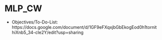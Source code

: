 # MLP_CW
<ul>
  <li>Objectives/To-Do-List: https://docs.google.com/document/d/1GF9eFXqxjbGbEkogEod0h1tornithiXnb5_34-cIe2Y/edit?usp=sharing</li>
</ul>